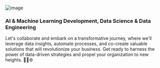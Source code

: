 ![image](https://github.com/Jhonnatan7br/Jhonnatan7br/assets/104907786/e60e0b0c-60d8-4786-a8cf-80e628a6c3f4)

### AI & Machine Learning Development, Data Science & Data Engineering 

Let's collaborate and embark on a transformative journey, where we'll leverage data insights, automate processes, and co-create valuable solutions that will revolutionize your business. Get ready to harness the power of data-driven strategies and propel your organization to new heights. 🙌🏼⚙️
<!--
**Jhonnatan7br/Jhonnatan7br** is a ✨ _special_ ✨ repository because its `README.md` (this file) appears on your GitHub profile.

Here are some ideas to get you started:

- 🔭 I’m currently working on ...
- 🌱 I’m currently learning ...
- 👯 I’m looking to collaborate on ...
- 🤔 I’m looking for help with ...
- 💬 Ask me about ...
- 📫 How to reach me: ...
- 😄 Pronouns: ...
- ⚡ Fun fact: ...
-->

